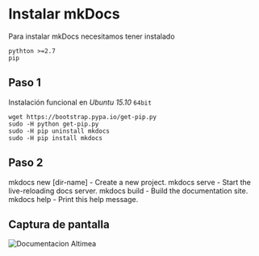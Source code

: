 # Instalar mkDocs

Para instalar mkDocs necesitamos tener instalado

	pythton >=2.7
	pip

## Paso 1

Instalación funcional en *Ubuntu 15.10* `64bit`

	wget https://bootstrap.pypa.io/get-pip.py
	sudo -H python get-pip.py
	sudo -H pip uninstall mkdocs
	sudo -H pip install mkdocs

## Paso 2

mkdocs new [dir-name] - Create a new project.
mkdocs serve - Start the live-reloading docs server.
mkdocs build - Build the documentation site.
mkdocs help - Print this help message.

## Captura de pantalla

![Documentacion Altimea](/img/screenshot.png)
